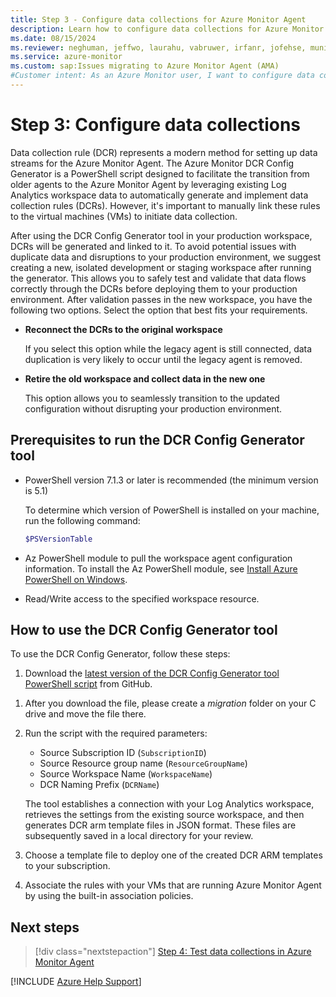 ```yaml
---
title: Step 3 - Configure data collections for Azure Monitor Agent
description: Learn how to configure data collections for Azure Monitor Agent so that you can migrate from the legacy Log Analytics agent.
ms.date: 08/15/2024
ms.reviewer: neghuman, jeffwo, laurahu, vabruwer, irfanr, jofehse, muniesa, amanan, v-weizhu
ms.service: azure-monitor
ms.custom: sap:Issues migrating to Azure Monitor Agent (AMA)
#Customer intent: As an Azure Monitor user, I want to configure data collections for Azure Monitor Agent so that I can migrate from the legacy Log Analytics agent.
---
```

# Step 3: Configure data collections

Data collection rule (DCR) represents a modern method for setting up data streams for the Azure Monitor Agent. The Azure Monitor DCR Config Generator is a PowerShell script designed to facilitate the transition from older agents to the Azure Monitor Agent by leveraging existing Log Analytics workspace data to automatically generate and implement data collection rules (DCRs). However, it's important to manually link these rules to the virtual machines (VMs) to initiate data collection.

After using the DCR Config Generator tool in your production workspace, DCRs will be generated and linked to it. To avoid potential issues with duplicate data and disruptions to your production environment, we suggest creating a new, isolated development or staging workspace after running the generator. This allows you to safely test and validate that data flows correctly through the DCRs before deploying them to your production environment. After validation passes in the new workspace, you have the following two options. Select the option that best fits your requirements.

- **Reconnect the DCRs to the original workspace**
  
  If you select this option while the legacy agent is still connected, data duplication is very likely to occur until the legacy agent is removed.
- **Retire the old workspace and collect data in the new one**
  
  This option allows you to seamlessly transition to the updated configuration without disrupting your production environment.

## Prerequisites to run the DCR Config Generator tool

- PowerShell version 7.1.3 or later is recommended (the minimum version is 5.1)

  To determine which version of PowerShell is installed on your machine, run the following command:
  
  ```powershell
  $PSVersionTable
  ```
- Az PowerShell module to pull the workspace agent configuration information. To install the Az PowerShell module, see [Install Azure PowerShell on Windows](/powershell/azure/install-azps-windows).
- Read/Write access to the specified workspace resource.

## How to use the DCR Config Generator tool

To use the DCR Config Generator, follow these steps:

1. Download the [latest version of the DCR Config Generator tool PowerShell script](https://github.com/microsoft/AzureMonitorCommunity/tree/master/Azure%20Services/Azure%20Monitor/Agents/Migration%20Tools/DCR%20Config%20Generator) from GitHub.

<!-- Add image displaying to the customer what to select next - image 1 in email -->
<!-- Add image displaying to the customer where the download button is on github - image 2 in email -->

1. After you download the file, please create a *migration* folder on your C drive and move the file there.

1. Run the script with the required parameters:

   - Source Subscription ID (`SubscriptionID`)
   - Source Resource group name (`ResourceGroupName`)
   - Source Workspace Name (`WorkspaceName`)
   - DCR Naming Prefix (`DCRName`)
   
   The tool establishes a connection with your Log Analytics workspace, retrieves the settings from the existing source workspace, and then generates DCR arm template files in JSON format. These files are subsequently saved in a local directory for your review.

1. Choose a template file to deploy one of the created DCR ARM templates to your subscription.

1. Associate the rules with your VMs that are running Azure Monitor Agent by using the built-in association policies.

## Next steps

> [!div class="nextstepaction"]
> [Step 4: Test data collections in Azure Monitor Agent](step-4-test-data-collections-azure-monitor-agent.md)

[!INCLUDE [Azure Help Support](../../../../includes/azure-help-support.md)]
